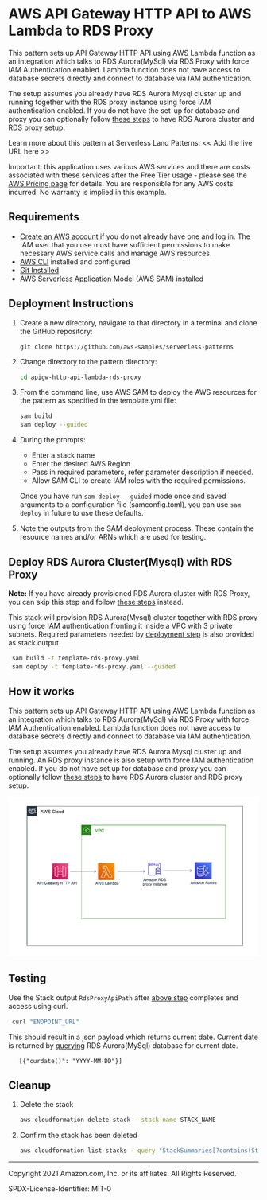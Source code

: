# AWS API Gateway HTTP API to AWS Lambda to RDS Proxy

This pattern sets up API Gateway HTTP API using AWS Lambda function as an integration which talks to RDS Aurora(MySql) via RDS Proxy
with force IAM Authentication enabled. Lambda function does not have access to database secrets directly and connect to database via IAM authentication.

The setup assumes you already have RDS Aurora Mysql cluster up and running together with the RDS proxy instance using 
force IAM authentication enabled. If you do not have the set-up for database and proxy you can optionally follow [these steps](#deploy-rds-aurora-clustermysql-with-rds-proxy)
to have RDS Aurora cluster and RDS proxy setup.

Learn more about this pattern at Serverless Land Patterns: << Add the live URL here >>

Important: this application uses various AWS services and there are costs associated with these services after the Free Tier usage - please see the [AWS Pricing page](https://aws.amazon.com/pricing/) for details. You are responsible for any AWS costs incurred. No warranty is implied in this example.

## Requirements

* [Create an AWS account](https://portal.aws.amazon.com/gp/aws/developer/registration/index.html) if you do not already have one and log in. The IAM user that you use must have sufficient permissions to make necessary AWS service calls and manage AWS resources.
* [AWS CLI](https://docs.aws.amazon.com/cli/latest/userguide/install-cliv2.html) installed and configured
* [Git Installed](https://git-scm.com/book/en/v2/Getting-Started-Installing-Git)
* [AWS Serverless Application Model](https://docs.aws.amazon.com/serverless-application-model/latest/developerguide/serverless-sam-cli-install.html) (AWS SAM) installed

## Deployment Instructions

1. Create a new directory, navigate to that directory in a terminal and clone the GitHub repository:
    ``` 
    git clone https://github.com/aws-samples/serverless-patterns
    ```
2. Change directory to the pattern directory:
    ```bash
    cd apigw-http-api-lambda-rds-proxy
    ```
3. From the command line, use AWS SAM to deploy the AWS resources for the pattern as specified in the template.yml file:
    ```bash
    sam build
    sam deploy --guided
    ```
4. During the prompts:
    * Enter a stack name
    * Enter the desired AWS Region
    * Pass in required parameters, refer parameter description if needed.
    * Allow SAM CLI to create IAM roles with the required permissions.

    Once you have run `sam deploy --guided` mode once and saved arguments to a configuration file (samconfig.toml), you can use `sam deploy` in future to use these defaults.

5. Note the outputs from the SAM deployment process. These contain the resource names and/or ARNs which are used for testing.

## Deploy RDS Aurora Cluster(Mysql) with RDS Proxy

**Note:** If you have already provisioned RDS Aurora cluster with RDS Proxy, you can skip 
this step and follow [these steps](#deployment-instructions) instead.

This stack will provision RDS Aurora(Mysql) cluster together with RDS proxy using force IAM authentication fronting it
inside a VPC with 3 private subnets. Required parameters needed by [deployment step](#deployment-instructions) is also 
provided as stack output.

   ```bash
    sam build -t template-rds-proxy.yaml
    sam deploy -t template-rds-proxy.yaml --guided
   ```

## How it works

This pattern sets up API Gateway HTTP API using AWS Lambda function as an integration which talks to RDS Aurora(MySql) via RDS Proxy
with force IAM Authentication enabled. Lambda function does not have access to database secrets directly and connect to database via IAM authentication.

The setup assumes you already have RDS Aurora Mysql cluster up and running. An RDS proxy instance is also setup with 
force IAM authentication enabled. If you do not have set up for database and proxy you can optionally follow [these steps](#deploy-rds-aurora-cluster-with-rds-proxy)
to have RDS Aurora cluster and RDS proxy setup.

![architecture.png](architecture.png)

## Testing

Use the Stack output `RdsProxyApiPath` after [above step](#deployment-instructions) completes and access using curl.
   
   ```bash
    curl "ENDPOINT_URL"
   ```

This should result in a json payload which returns current date. Current date is returned by [querying](src/app.py#L55) RDS Aurora(MySql) database 
for current date.

   ```
      [{"curdate()": "YYYY-MM-DD"}]
   ```

## Cleanup
 
1. Delete the stack
    ```bash
    aws cloudformation delete-stack --stack-name STACK_NAME
    ```
1. Confirm the stack has been deleted
    ```bash
    aws cloudformation list-stacks --query "StackSummaries[?contains(StackName,'STACK_NAME')].StackStatus"
    ```
----
Copyright 2021 Amazon.com, Inc. or its affiliates. All Rights Reserved.

SPDX-License-Identifier: MIT-0
